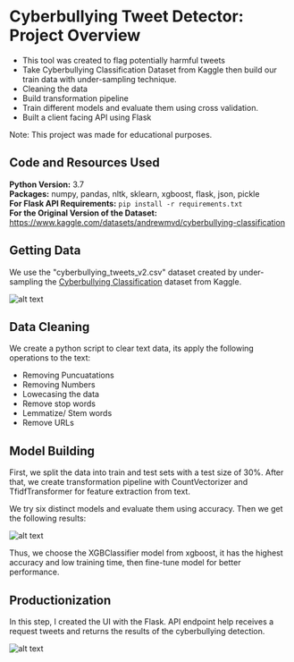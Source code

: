 # Cyberbullying Tweet Detector: Project Overview  
* This tool was created to flag potentially harmful tweets
* Take Cyberbullying Classification Dataset from Kaggle then build our train data with under-sampling technique.
* Cleaning the data
* Build transformation pipeline
* Train different models and evaluate them using cross validation.
* Built a client facing API using Flask 

Note: This project was made for educational purposes.

## Code and Resources Used 
**Python Version:** 3.7  
**Packages:** numpy, pandas, nltk, sklearn, xgboost, flask, json, pickle  
**For Flask API Requirements:**  ```pip install -r requirements.txt```  
**For the Original Version of the Dataset:** https://www.kaggle.com/datasets/andrewmvd/cyberbullying-classification

## Getting Data
We use the "cyberbullying_tweets_v2.csv" dataset created by under-sampling the <a href="https://www.kaggle.com/datasets/andrewmvd/cyberbullying-classification">Cyberbullying Classification</a> dataset from Kaggle.

![alt text](https://github.com/polaternez/cyberbullying_tweets_proj/blob/master/images/cyberbullying_type_count.png "Cyberbullying Type Counts")

## Data Cleaning
We create a python script to clear text data, its apply the following operations to the text:
* Removing Puncuatations
* Removing Numbers
* Lowecasing the data
* Remove stop words
* Lemmatize/ Stem words
* Remove URLs


## Model Building 

First, we split the data into train and test sets with a test size of 30%. After that, we create transformation pipeline with CountVectorizer and TfidfTransformer for feature extraction from text.

We try six distinct models and evaluate them using accuracy. Then we get the following results:

![alt text](https://github.com/polaternez/cyberbullying_tweets_proj/blob/master/images/models.png "Model Performances")

Thus, we choose the XGBClassifier model from xgboost, it has the highest accuracy and low training time, then fine-tune model for better performance.

## Productionization 
In this step, I created the UI with the Flask. API endpoint help receives a request tweets and returns the results of the cyberbullying detection.

![alt text](https://github.com/polaternez/cyberbullying_tweets_proj/blob/master/images/flask_api.png "Cyberbullying Tweet Detector API")




